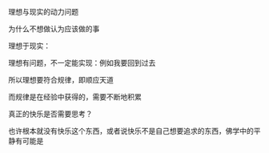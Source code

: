 理想与现实的动力问题


为什么不想做认为应该做的事


理想于现实：

理想有问题，不一定能实现：例如我要回到过去

所以理想要符合规律，即顺应天道

而规律是在经验中获得的，需要不断地积累


真正的快乐是否需要思考？

也许根本就没有快乐这个东西，或者说快乐不是自己想要追求的东西，佛学中的平静有可能是
